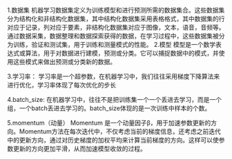 1.数据集
  机器学习数据集定义为训练模型和进行预测所需的数据集合。这些数据集分为结构化和非结构化数据集，其中结构化数据集采用表格格式，其中数据集的行对应于记录，列对应于要素，非结构化数据集对应于图像，文本，语音，音频等。通过数据采集，数据整理和数据探索获得的数据，在学习过程中，这些数据集被分为训练，验证和测试集，用于训练和测量模式的性能。
2.模型
  模型是一个数学表达式或算法，用于对数据进行建模，预测或分类。它可以捕捉数据中的模式，并使用这些模式来做出预测或分类新的数据。

3.学习率：
  学习率是一个超参数，在机器学习中，我们往往采用梯度下降算法来进行优化，学习率体现了每次优化的步长

4.batch_size:
  在机器学习中，往往不是把训练集一个一个丢进去学习，而是一个组，一个batch丢进去学习的。batch_size体现的是一次训练中样本的个数。

5.momentum（动量）
  Momentum 是一个动量因子β，用于加速参数更新的方向。Momentum方法在每次迭代中，不仅考虑当前的梯度信息，还考虑之前迭代中的更新方向，通过对历史梯度的加权平均来计算当前梯度的方向。这样可以使参数更新的方向更加平滑，从而加速模型收敛的过程。